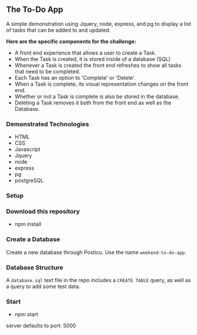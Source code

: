 
## The To-Do App

A simple demonstration using Jquery, node, express, and pg to display a list of tasks that can be added to and updated.

**Here are the specific components for the challenge:**

* A front end experience that allows a user to create a Task.
* When the Task is created, it is stored inside of a database (SQL)
* Whenever a Task is created the front end refreshes to show all tasks that need to be completed.
* Each Task has an option to 'Complete' or 'Delete'.
* When a Task is complete, its visual representation changes on the front end.
* Whether or not a Task is complete is also be stored in the database.
* Deleting a Task removes it both from the front end as well as the Database.

### Demonstrated Technologies

* HTML
* CSS
* Javascript
* Jquery
* node
* express
* pg
* postgreSQL


### Setup

### Download this repository

* npm install

### Create a Database

Create a new database through Postico. Use the name `weekend-to-do-app`.

### Database Structure

A `database.sql` text file in the repo includes a `CREATE TABLE` query, as well as a query to add some test data.

### Start

* npm start

server defaults to port: 5000

